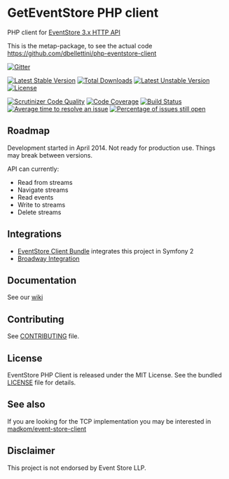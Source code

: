 GetEventStore PHP client
=====================

PHP client for [EventStore 3.x HTTP API](http://docs.geteventstore.com/http-api/latest)

This is the metap-package, to see the actual code https://github.com/dbellettini/php-eventstore-client

[![Gitter](https://badges.gitter.im/Join%20Chat.svg)](https://gitter.im/dbellettini/geteventstore-php?utm_source=badge&utm_medium=badge&utm_campaign=pr-badge)

[![Latest Stable Version](https://poser.pugx.org/dbellettini/eventstore-client/v/stable.svg)](https://packagist.org/packages/dbellettini/eventstore-client) [![Total Downloads](https://poser.pugx.org/dbellettini/eventstore-client/downloads.svg)](https://packagist.org/packages/dbellettini/eventstore-client) [![Latest Unstable Version](https://poser.pugx.org/dbellettini/eventstore-client/v/unstable.svg)](https://packagist.org/packages/dbellettini/eventstore-client) [![License](https://poser.pugx.org/dbellettini/eventstore-client/license.svg)](https://packagist.org/packages/dbellettini/eventstore-client)

[![Scrutinizer Code Quality](https://scrutinizer-ci.com/g/dbellettini/geteventstore-php/badges/quality-score.png?b=master)](https://scrutinizer-ci.com/g/dbellettini/geteventstore-php/?branch=master)
[![Code Coverage](https://scrutinizer-ci.com/g/dbellettini/geteventstore-php/badges/coverage.png?b=master)](https://scrutinizer-ci.com/g/dbellettini/geteventstore-php/?branch=master)
[![Build Status](https://travis-ci.org/dbellettini/geteventstore-php.svg?branch=master)](https://travis-ci.org/dbellettini/geteventstore-php)
[![Average time to resolve an issue](http://isitmaintained.com/badge/resolution/dbellettini/geteventstore-php.svg)](http://isitmaintained.com/project/dbellettini/geteventstore-php "Average time to resolve an issue")
[![Percentage of issues still open](http://isitmaintained.com/badge/open/dbellettini/geteventstore-php.svg)](http://isitmaintained.com/project/dbellettini/geteventstore-php "Percentage of issues still open")

Roadmap
-------

Development started in April 2014. Not ready for production use. Things may break between versions.

API can currently:

- Read from streams
- Navigate streams
- Read events
- Write to streams
- Delete streams

Integrations
------------
* [EventStore Client Bundle](https://github.com/dbellettini/eventstore-client-bundle) integrates this project in Symfony 2
* [Broadway Integration](https://github.com/dbellettini/broadway-eventstore)

Documentation
-------------
See our [wiki](https://github.com/dbellettini/geteventstore-php/wiki)

Contributing
------------

See [CONTRIBUTING](/CONTRIBUTING.md) file.


License
-------

EventStore PHP Client is released under the MIT License. See the bundled
[LICENSE](/LICENSE) file for details.

See also
--------
If you are looking for the TCP implementation you may be interested in [madkom/event-store-client](https://github.com/madkom/event-store-client)

Disclaimer
----------

This project is not endorsed by Event Store LLP.

